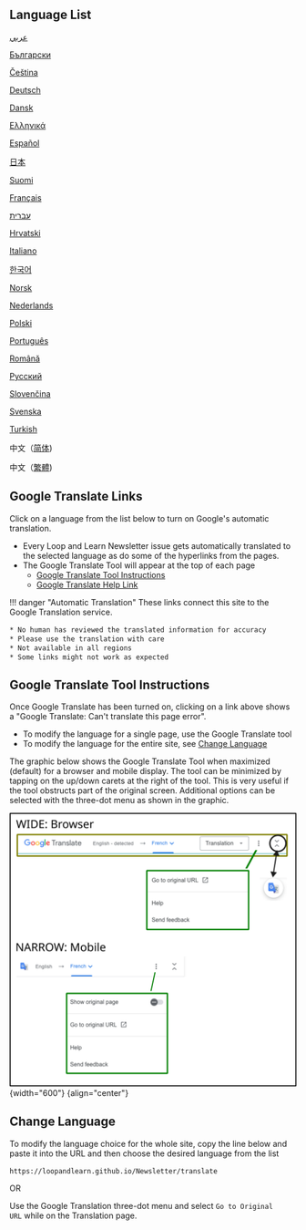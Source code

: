 ## Language List

[عربي](https://loopandlearn-github-io.translate.goog/newsletter/?_x_tr_sl=auto&_x_tr_tl=ar)

[Български](https://loopandlearn-github-io.translate.goog/newsletter/?_x_tr_sl=auto&_x_tr_tl=bg)

[Čeština](https://loopandlearn-github-io.translate.goog/newsletter/?_x_tr_sl=auto&_x_tr_tl=cs)

[Deutsch](https://loopandlearn-github-io.translate.goog/newsletter/?_x_tr_sl=auto&_x_tr_tl=de)

[Dansk](https://loopandlearn-github-io.translate.goog/newsletter/?_x_tr_sl=auto&_x_tr_tl=da)

[Ελληνικά](https://loopandlearn-github-io.translate.goog/newsletter/?_x_tr_sl=auto&_x_tr_tl=el)

[Español](https://loopandlearn-github-io.translate.goog/newsletter/?_x_tr_sl=auto&_x_tr_tl=es)

[日本](https://loopandlearn-github-io.translate.goog/newsletter/?_x_tr_sl=auto&_x_tr_tl=ja)

[Suomi](https://loopandlearn-github-io.translate.goog/newsletter/?_x_tr_sl=auto&_x_tr_tl=fi)

[Français](https://loopandlearn-github-io.translate.goog/newsletter/?_x_tr_sl=auto&_x_tr_tl=fr)

[עברית](https://loopandlearn-github-io.translate.goog/newsletter/?_x_tr_sl=auto&_x_tr_tl=iw)

[Hrvatski](https://loopandlearn-github-io.translate.goog/newsletter/?_x_tr_sl=auto&_x_tr_tl=hr)

[Italiano](https://loopandlearn-github-io.translate.goog/newsletter/?_x_tr_sl=auto&_x_tr_tl=it)

[한국어](https://loopandlearn-github-io.translate.goog/newsletter/?_x_tr_sl=auto&_x_tr_tl=ko)

[Norsk](https://loopandlearn-github-io.translate.goog/newsletter/?_x_tr_sl=auto&_x_tr_tl=no)

[Nederlands](https://loopandlearn-github-io.translate.goog/newsletter/?_x_tr_sl=auto&_x_tr_tl=nl)

[Polski](https://loopandlearn-github-io.translate.goog/newsletter/?_x_tr_sl=auto&_x_tr_tl=pl)

[Português](https://loopandlearn-github-io.translate.goog/newsletter/?_x_tr_sl=auto&_x_tr_tl=pt)

[Română](https://loopandlearn-github-io.translate.goog/newsletter/?_x_tr_sl=auto&_x_tr_tl=ro)

[Русский](https://loopandlearn-github-io.translate.goog/newsletter/?_x_tr_sl=auto&_x_tr_tl=ru)

[Slovenčina](https://loopandlearn-github-io.translate.goog/newsletter/?_x_tr_sl=auto&_x_tr_tl=sk)

[Svenska](https://loopandlearn-github-io.translate.goog/newsletter/?_x_tr_sl=auto&_x_tr_tl=sv)

[Turkish](https://loopandlearn-github-io.translate.goog/newsletter/?_x_tr_sl=auto&_x_tr_tl=tr)

中文（[简体](https://loopandlearn-github-io.translate.goog/newsletter/?_x_tr_sl=auto&_x_tr_tl=zh-CN))

中文（[繁體](https://loopandlearn-github-io.translate.goog/newsletter/?_x_tr_sl=auto&_x_tr_tl=zh-TW))

## Google Translate Links

Click on a language from the list below to turn on Google's automatic translation.

* Every&nbsp;<span translate="no">Loop and Learn</span>&nbsp;Newsletter issue gets automatically translated to the selected language as do some of the hyperlinks from the pages.
* The Google Translate Tool will appear at the top of each page
    * [Google Translate Tool Instructions](#google-translate-tool-instructions)
    * [Google Translate Help Link](https://support.google.com/translate/answer/2534559?hl=en&co=GENIE.Platform%3DDesktop)

!!! danger "Automatic Translation"
    These links connect this site to the Google Translation service.

    * No human has reviewed the translated information for accuracy
    * Please use the translation with care
    * Not available in all regions
    * Some links might not work as expected

## Google Translate Tool Instructions

Once Google Translate has been turned on, clicking on a link above shows a "Google Translate: Can't translate this page error".

* To modify the language for a single page, use the Google Translate tool
* To modify the language for the entire site, see [Change Language](#change-language)

The graphic below shows the Google Translate Tool when maximized (default) for a browser and mobile display. The tool can be minimized by tapping on the up/down carets at the right of the tool. This is very useful if the tool obstructs part of the original screen. Additional options can be selected with the three-dot menu as shown in the graphic.

![various display options for the google translation tool](img/google-xlate.svg){width="600"}
{align="center"}


## Change Language

To modify the language choice for the whole site, copy the line below and paste it into the URL and then choose the desired language from the list

```
https://loopandlearn.github.io/Newsletter/translate
```

OR

Use the Google Translation three-dot menu and select&nbsp;`Go to Original URL`&nbsp;while on the Translation page.
